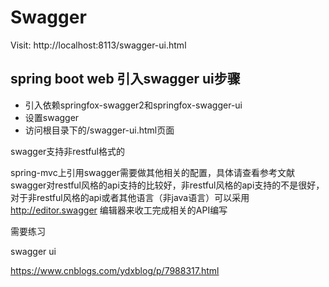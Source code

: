 # Swagger

Visit: http://localhost:8113/swagger-ui.html

## spring boot web 引入swagger ui步骤

- 引入依赖springfox-swagger2和springfox-swagger-ui
- 设置swagger
- 访问根目录下的/swagger-ui.html页面

swagger支持非restful格式的

spring-mvc上引用swagger需要做其他相关的配置，具体请查看参考文献
swagger对restful风格的api支持的比较好，非restful风格的api支持的不是很好，对于非restful风格的api或者其他语言（非java语言）可以采用 http://editor.swagger 编辑器来收工完成相关的API编写

需要练习

swagger ui

https://www.cnblogs.com/ydxblog/p/7988317.html
